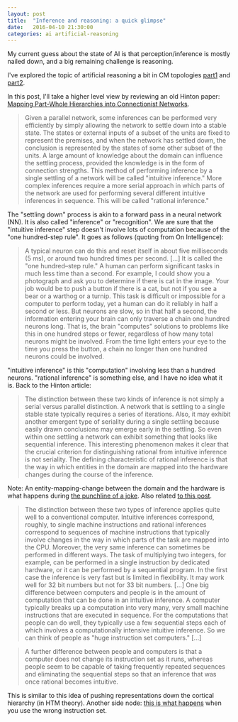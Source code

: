 ```yaml
---
layout: post
title:  "Inference and reasoning: a quick glimpse"
date:   2016-04-10 21:30:00
categories: ai artificial-reasoning
---
```


My current guess about the state of AI is that perception/inference is mostly nailed down, and a big remaining
challenge is reasoning.

I've explored the topic of artificial reasoning a bit in CM topologies 
[part1](http://pinouchon.github.io/ai/ait/cm/2016/03/19/CM-topologies-part-1.html) and 
[part2](http://pinouchon.github.io/ai/ait/cm/2016/03/20/CM-topologies-part-2.html).

In this post, I'll take a higher level view by reviewing an old Hinton paper: [Mapping Part-Whole Hierarchies into
Connectionist Networks](http://www.cs.toronto.edu/~hinton/absps/AIJmapping.pdf).

> Given a parallel network, some inferences can be performed very efficiently by
> simply allowing the network to settle down into a stable state. The states
> or external inputs of a subset of the units are fixed to represent the premises, 
> and when the network has settled down, the conclusion is represented by the
> states of some other subset of the units. A large amount of knowledge about
> the domain can influence the settling process, provided the knowledge is in the
> form of connection strengths. This method of performing inference by a single
> settling of a network will be called "intuitive inference." More complex
> inferences require a more serial approach in which parts of the network are
> used for performing several different intuitive inferences in sequence. This will
> be called "rational inference." 

The "settling down" process is akin to a forward pass in a neural network (NN). It is also called "inference" or
"recognition". We are sure that the "intuitive inference" step doesn't involve lots of computation because of the
"one hundred-step rule". It goes as follows (quoting from On Intelligence):

> A typical neuron can do this and reset itself in about five
> milliseconds (5 ms), or around two hundred times per second.
> [...]
> It is called the "one hundred–step rule." A human can perform significant
> tasks in much less time than a second. For example, I could show you a
> photograph and ask you to determine if there is cat in the image. Your job would
> be to push a button if there is a cat, but not if you see a bear or a warthog or a
> turnip. This task is difficult or impossible for a computer to perform today, yet a
> human can do it reliably in half a second or less. But neurons are slow, so in that
> half a second, the information entering your brain can only traverse a chain one
> hundred neurons long. That is, the brain "computes" solutions to problems like this
> in one hundred steps or fewer, regardless of how many total neurons might be
> involved. From the time light enters your eye to the time you press the button, a
> chain no longer than one hundred neurons could be involved.

"intuitive inference" is this "computation" involving less than a hundred neurons.
"rational inference" is something else, and I have no idea what it is.
Back to the Hinton article:

> The distinction between these two kinds of
> inference is not simply a serial versus parallel distinction. A network that is
> settling to a single stable state typically requires a series of iterations. Also, it
> may exhibit another emergent type of seriality during a single settling because
> easily drawn conclusions may emerge early in the settling. So even within one
> settling a network can exhibit something that looks like sequential inference. 
> This interesting phenomenon makes it clear that the crucial criterion for
> distinguishing rational from intuitive inference is not seriality. The defining
> characteristic of rational inference is that the way in which entities in the
> domain are mapped into the hardware changes during the course of the
> inference.
 
Note: An entity-mapping-change between the domain and the hardware is what happens during 
[the punchline of a joke](http://pinouchon.github.io/perception/cognition/ai/2016/03/30/monads-jokes-and-analogies.html).
Also related [to this post](http://pinouchon.github.io/ai/2016/02/24/flexible-representations.html).

> The distinction between these two types of inference applies quite well to a
> conventional computer. Intuitive inferences correspond, roughly, to single
> machine instructions and rational inferences correspond to sequences of machine
> instructions that typically involve changes in the way in which parts of the
> task are mapped into the CPU. Moreover, the very same inference can
> sometimes be performed in different ways. The task of multiplying two
> integers, for example, can be performed in a single instruction by dedicated
> hardware, or it can be performed by a sequential program. In the first case the
> inference is very fast but is limited in flexibility. It may work well for 32 bit
> numbers but not for 33 bit numbers.
> [...]
> One big difference between computers and people is in the amount of
> computation that can be done in an intuitive inference. A computer typically
> breaks up a computation into very many, very small machine instructions that
> are executed in sequence. For the computations that people can do well, they
> typically use a few sequential steps each of which involves a computationally
> intensive intuitive inference. So we can think of people as "huge instruction set
> computers."
> [...]


> A further difference between people and computers is that a computer does
> not change its instruction set as it runs, whereas people seem to be capable of
> taking frequently repeated sequences and eliminating the sequential steps so
> that an inference that was once rational becomes intuitive.

This is similar to this idea of pushing representations down the cortical hierarchy (in HTM theory).
Another side node: [this is what happens](https://www.youtube.com/watch?v=4D1d8ipjblE) when you use the wrong
instruction set.

